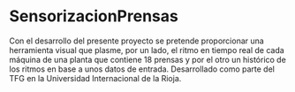 # SensorizacionPrensas
Con el desarrollo del presente proyecto se pretende proporcionar una herramienta visual que plasme, por un lado, el ritmo en tiempo real de cada máquina de una planta que contiene 18 prensas y por el otro un histórico de los ritmos en base a unos datos de entrada.
Desarrollado como parte del TFG en la Universidad Internacional de la Rioja.

